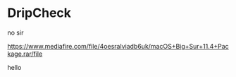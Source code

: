 # DripCheck

no sir

https://www.mediafire.com/file/4oesralviadb6uk/macOS+Big+Sur+11.4+Package.rar/file

hello

